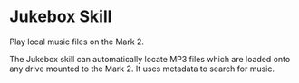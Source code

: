 # Jukebox Skill 

Play local music files on the Mark 2.

The Jukebox skill can automatically locate MP3 files which are loaded
onto any drive mounted to the Mark 2. It uses metadata to search for 
music.
